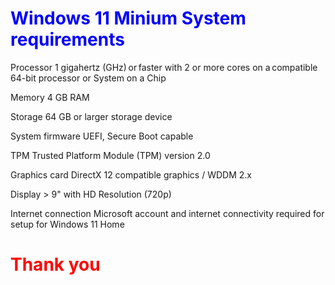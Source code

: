 
<html>
<head>
<title>Page Title</title>
</head>
<body>

<h1><font color="blue">Windows 11 Minium System requirements</font></h1
<p>Processor	1 gigahertz (GHz) or faster with 2 or more cores on a compatible 64-bit processor or System on a Chip </p>

Memory	4 GB RAM</p>

<p>Storage	64 GB or larger storage device</p>

<p>System firmware	UEFI, Secure Boot capable</p>


<p>TPM	Trusted Platform Module (TPM) version 2.0</p>


<p>Graphics card	DirectX 12 compatible graphics / WDDM 2.x

Display	> 9" with HD Resolution (720p)  



Internet connection	Microsoft account and internet connectivity required for setup for Windows 11 Home
<h1><font color="red">Thank you</font></h1
